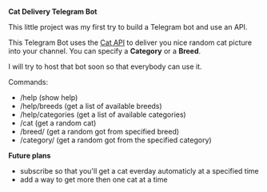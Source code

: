 **Cat Delivery Telegram Bot**

This little project was my first try to build a Telegram bot and use an API.

This Telegram Bot uses the [Cat API](https://thecatapi.com/) to deliver you nice random cat picture into your channel. 
You can specify a **Category** or a **Breed**.

I will try to host that bot soon so that everybody can use it.

Commands:
- /help (show help)
- /help/breeds (get a list of available breeds)
- /help/categories (get a list of available categories)
- /cat (get a random cat)
- /breed/<BREEDNAME> (get a random got from specified breed)
- /category/<CATEGORY> (get a random got from the specified category)


**Future plans**
- subscribe so that you'll get a cat everday automaticly at a specified time
- add a way to get more then one cat at a time